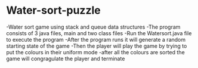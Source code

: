 # Water-sort-puzzle
-Water sort game using stack and queue data structures
-The program consists of 3 java files, main and two class files
-Run the Watersort.java file to execute the program
-After the program runs it will generate a random starting state of the game
-Then the player will play the game by trying to put the colours in their uniform mode
-after all the colours are sorted the game will congragulate the player and terminate
